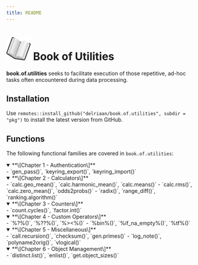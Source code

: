 ```yaml
---
title: README
---
```


# ![book](book_small.png) Book of Utilities

**book.of.utilities** seeks to facilitate execution of those repetitive, ad-hoc tasks often encountered during data processing.

## Installation

Use `remotes::install_github("delriaan/book.of.utilities", subdir = "pkg")` to install the latest version from GitHub.

## Functions

The following functional families are covered in `book.of.utilities`:

<details open="true">
<summary>**\[Chapter 1 - Authentication\]**</summary>
-   `gen_pass()`, `keyring_export()`, `keyring_import()`
</details>

<details open="true">
<summary>**\[Chapter 2 - Calculators\]**</summary>
-   `calc.geo_mean()`, `calc.harmonic_mean()`, `calc.means()`
-   `calc.rms()`, `calc.zero_mean()`, `odds2probs()`
-   `radix()`, `range_diff()`, `ranking.algorithm()`
</details>

<details open="true">
<summary>**\[Chapter 3 - Counters\]**</summary>
-   `count.cycles()`, `factor.int()`
</details>

<details open="true">
<summary>**\[Chapter 4 - Custom Operators\]**</summary>
-   `%?%()`, `%??%()`, `%><%()`
-   `%bin%()`, `%if_na_empty%()`, `%tf%()`
</details>

<details open="true">
<summary>**\[Chapter 5 - Miscellaneous\]**</summary>
-   `call.recursion()`, `checksum()`, `gen.primes()`
-   `log_note()`, `polyname2orig()`, `vlogical()`
</details>

<details open="true">
<summary>**\[Chapter 6 - Object Management\]**</summary>
-   `distinct.list()`, `enlist()`, `get.object_sizes()`
</details>
